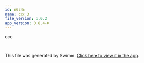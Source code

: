 ```yaml
---
id: n6z4n
name: ccc 3
file_version: 1.0.2
app_version: 0.8.4-0
---
```


ccc

<br/>

This file was generated by Swimm. [Click here to view it in the app](http://localhost:5000/repos/Z2l0aHViJTNBJTNBdDElM0ElM0FlcmFuLXN3aW1t/docs/n6z4n).